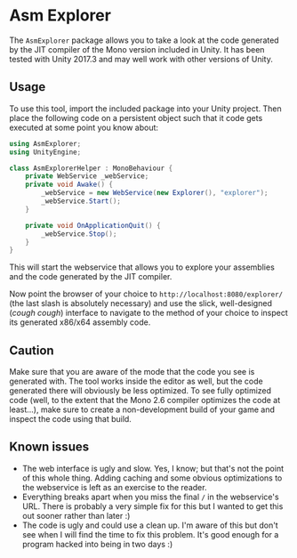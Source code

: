 # Asm Explorer
The `AsmExplorer` package allows you to take a look at the code generated by the JIT compiler of the Mono version included in Unity. It has been tested with Unity 2017.3 and may well work with other versions of Unity.

## Usage
To use this tool, import the included package into your Unity project. Then place the following code on a persistent object such that it code gets executed at some point you know about:
```csharp
using AsmExplorer;
using UnityEngine;

class AsmExplorerHelper : MonoBehaviour {
	private WebService _webService;
	private void Awake() {
		_webService = new WebService(new Explorer(), "explorer");
		_webService.Start();
	}

	private void OnApplicationQuit() {
		_webService.Stop();
	}
}
```

This will start the webservice that allows you to explore your assemblies and the code generated by the JIT compiler.

Now point the browser of your choice to `http://localhost:8080/explorer/` (the last slash is absolutely necessary) and use the slick, well-designed (*cough cough*) interface to navigate to the method of your choice to inspect its generated x86/x64 assembly code.

## Caution
Make sure that you are aware of the mode that the code you see is generated with. The tool works inside the editor as well, but the code generated there will obviously be less optimized. To see fully optimized code (well, to the extent that the Mono 2.6 compiler optimizes the code at least...), make sure to create a non-development build of your game and inspect the code using that build.

## Known issues
 * The web interface is ugly and slow. Yes, I know; but that's not the point of this whole thing. Adding caching and some obvious optimizations to the webservice is left as an exercise to the reader.
 * Everything breaks apart when you miss the final `/` in the webservice's URL. There is probably a very simple fix for this but I wanted to get this out sooner rather than later :)
 * The code is ugly and could use a clean up. I'm aware of this but don't see when I will find the time to fix this problem. It's good enough for a program hacked into being in two days :)
